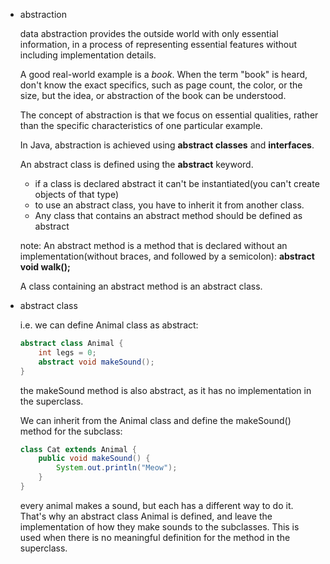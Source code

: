 -   abstraction
    
    data abstraction provides the outside world with only essential information, in a process of representing essential features without including implementation details.
    
    A good real-world example is a _book_. When the term "book" is heard, don't know the exact specifics, such as page count, the color, or the size, but the idea, or abstraction of the book can be understood.
    
    The concept of abstraction is that we focus on essential qualities, rather than the specific characteristics of one particular example.
    
    In Java, abstraction is achieved using **abstract classes** and **interfaces**.
    
    An abstract class is defined using the **abstract** keyword.
    
    -   if a class is declared abstract it can't be instantiated(you can't create objects of that type)
    -   to use an abstract class, you have to inherit it from another class.
    -   Any class that contains an abstract method should be defined as abstract
    
    note: An abstract method is a method that is declared without an implementation(without braces, and followed by a semicolon): **abstract void walk();**
    
    A class containing an abstract method is an abstract class.
    
-   abstract class
    
    i.e. we can define Animal class as abstract:
    
    ```java
    abstract class Animal {
    	int legs = 0;
    	abstract void makeSound();
    }
    ```
    
    the makeSound method is also abstract, as it has no implementation in the superclass.
    
    We can inherit from the Animal class and define the makeSound() method for the subclass:
    
    ```java
    class Cat extends Animal {
    	public void makeSound() {
    		System.out.println("Meow");
    	}
    }
    ```
    
    every animal makes a sound, but each has a different way to do it. That's why an abstract class Animal is defined, and leave the implementation of how they make sounds to the subclasses. This is used when there is no meaningful definition for the method in the superclass.